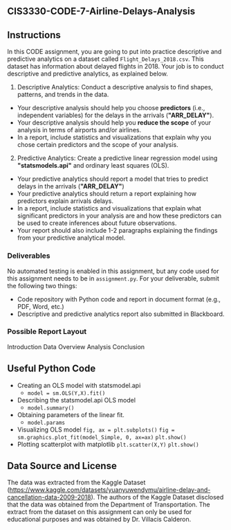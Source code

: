 ## CIS3330-CODE-7-Airline-Delays-Analysis

## Instructions

In this CODE assignment, you are going to put into practice descriptive and predictive analytics on a dataset called `Flight_Delays_2018.csv`. This dataset has information about delayed flights in 2018. Your job is to conduct descriptive and predictive analytics, as explained below.

1. Descriptive Analytics: Conduct a descriptive analysis to find shapes, patterns, and trends in the data. 
 * Your descriptive analysis should help you choose **predictors** (i.e., independent variables) for the delays in the arrivals (**"ARR_DELAY"**).
 * Your descriptive analysis should help you **reduce the scope** of your analysis in terms of airports and/or airlines.
 * In a report, include statistics and visualizations that explain why you chose certain predictors and the scope of your analysis.
2. Predictive Analytics: Create a predictive linear regression model using **"statsmodels.api"** and ordinary least squares (OLS).
 * Your predictive analytics should report a model that tries to predict delays in the arrivals (**"ARR_DELAY"**)
 * Your predictive analytics should return a report explaining how predictors explain arrivals delays.
 * In a report, include statistics and visualizations that explain what significant predictors in your analysis are and how these predictors can be used to create inferences about future observations.
 * Your report should also include 1-2 paragraphs explaining the findings from your predictive analytical model.

### Deliverables 

No automated testing is enabled in this assignment, but any code used for this assignment needs to be in `assignment.py`. For your deliverable, submit the following two things:

* Code repository with Python code and report in document format (e.g., PDF, Word, etc.)
* Descriptive and predictive analytics report also submitted in Blackboard.

### Possible Report Layout
Introduction
Data Overview
Analysis
Conclusion

## Useful Python Code

* Creating an OLS model with statsmodel.api
  * `model = sm.OLS(Y,X).fit()`
* Describing the statsmodel.api OLS model
  * `model.summary()`
* Obtaining parameters of the linear fit.
  * `model.params`
* Visualizing OLS model
`fig, ax = plt.subplots()`
`fig = sm.graphics.plot_fit(model_Simple, 0, ax=ax)`
`plt.show()`
* Plotting scatterplot with matplotlib
`plt.scatter(X,Y)`
`plt.show()`

## Data Source and License

The data was extracted from the Kaggle Dataset (https://www.kaggle.com/datasets/yuanyuwendymu/airline-delay-and-cancellation-data-2009-2018). The authors of the Kaggle Dataset disclosed that the data was obtained from the Department of Transportation. The extract from the dataset on this assignment can only be used for educational purposes and was obtained by Dr. Villacis Calderon.
